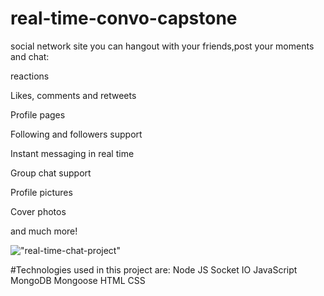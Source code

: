 ﻿# real-time-convo-capstone
social network site you can hangout with your friends,post your moments and chat:

reactions

Likes, comments and retweets

Profile pages

Following and followers support

Instant messaging in real time

Group chat support

Profile pictures

Cover photos

and much more!

!["real-time-chat-project"](https://i.ytimg.com/vi/-SpWOpdzUKw/maxresdefault.jpg)

#Technologies used in this project are:
Node JS
Socket IO
JavaScript
MongoDB
Mongoose
HTML
CSS
